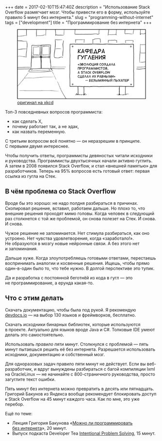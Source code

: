 +++
date = 2017-02-10T15:47:40Z
description = "Использование Stack Overflow размягчает мозг. Чтобы привести его в форму, используйте правило 5 минут без интернета."
slug = "programming-without-internet"
tags = ["development"]
title = "Программирование без интернета"
+++

<figure>
  <img src="programming-without-internet.png">
  <figcaption><a href="https://xkcd.com/1758/">оригинал на xkcd</a></figcaption>
</figure>

Топ-3 повседневных вопросов программиста:

- как сделать Х,
- почему работает так, а не эдак,
- как назвать переменную.

С третьим вопросом всё понятно — он неразрешим в принципе. С первыми двумя интереснее.

Чтобы получить ответы, программисты девяностых читали исходники и руководства. Программисты двухтысячных начали активно гуглить. А затем в 2008 появился Stack Overflow, и стал «внешней памятью» для разработчиков. Теперь на 95% вопросов есть готовый ответ: первая ссылка из гугла на Стек.

## В чём проблема со Stack Overflow

Вроде бы это хорошо: не надо полдня разбираться в причинах. Скопировал решение, вставил, работаем дальше. Но плохо то, что внешние решения проходят мимо головы. Когда человек в следующий раз столкнется с той же проблемой, он снова полезет на Стек. И снова. И снова.

Чужое решение не запоминается. Нет стимула разбираться, как оно устроено. Нет чувства удовлетворения, когда «заработало!». Не образуются в мозгу новые нейронные связи. А без этого нет и запоминания.

Дальше хуже. Когда злоупотребляешь готовыми ответами, перестаешь воспринимать аналогии и косвенные решения. Ищешь, чтобы прямо один-в-один было то, что тебе нужно. В долгой перспективе это тупик.

Да и разработка с постоянной беготнёй из кода в гугл — это не программирование, а ерунда какая-то.

## Что с этим делать

Скачать документацию, чтобы была под рукой. Я рекомендую [devdocs.io](https://devdocs.io/) — на выбор 130 языков и фреймворков, бесплатно.

Скачать исходники бинарных библиотек, которые используются в проекте. Актуально для языков вроде Java и C#. Толковые IDE умеют делать это самостоятельно.

Использовать *правило пяти минут*. Столкнулся с проблемой — пять минут пытаешься решить её без интернета. Разрешается использовать исходники, документацию и собственный мозг.

Для одноразовых задач правило пяти минут не действует. Если вы веб-разработчик, и вдруг вынуждены разбираться с багой компиляции lxml на OracleLinux — не начинайте с 800-страничного руководства, просто загуглите текст ошибки.

Пять минут без интернета можно превратить в десять или пятнадцать. Григорий Бакунов из Яндекса вообще рекомендует блокировать доступ к Stack Overflow на 45 минут каждого часа. Как по мне, это уже перебор.

Ещё по теме:

- Лекция Григория Бакунова «[Можно ли программировать без интернета](https://www.youtube.com/embed/h10qZGq36DE?start=5&end=1228&autoplay=1)», 20 минут.
- Выпуск подкаста Developer Tea [Intentional Problem Solving](https://spec.fm/podcasts/developer-tea/15165), 15 минут.
